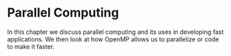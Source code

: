 # Parallel Computing

In this chapter we discuss parallel computing and its uses in developing fast applications. We then look at how OpenMP allows us to parallelize or code to make it faster.
